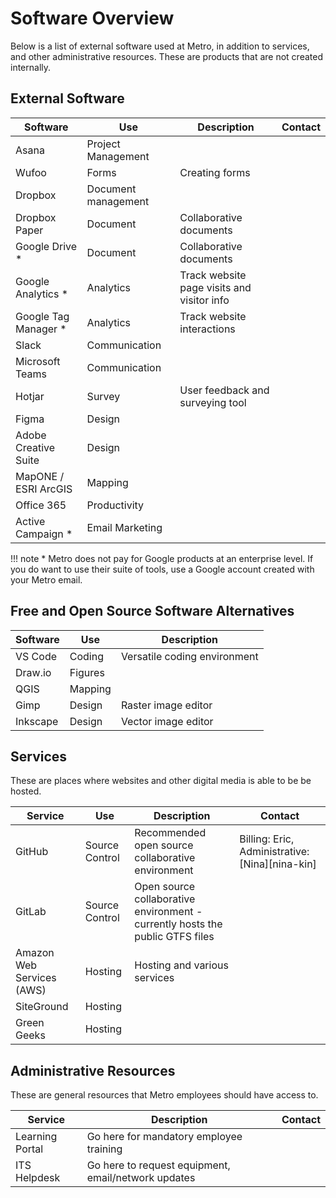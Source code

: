 
# Software Overview

Below is a list of external software used at Metro, in addition to services, and other administrative resources. These are products that are not created internally.

## External Software

| Software | Use | Description | Contact |
|----|----|----|----|
|Asana|Project Management||
|Wufoo|Forms|Creating forms||
|Dropbox|Document management|||
|Dropbox Paper|Document|Collaborative documents||
|Google Drive *|Document|Collaborative documents||
|Google Analytics *|Analytics|Track website page visits and visitor info||
|Google Tag Manager *|Analytics|Track website interactions||
|Slack|Communication|||
|Microsoft Teams|Communication|||
|Hotjar|Survey|User feedback and surveying tool||
|Figma|Design||
|Adobe Creative Suite|Design||
|MapONE / ESRI ArcGIS|Mapping||
|Office 365|Productivity||
|Active Campaign *|Email Marketing ||

!!! note
    \* Metro does not pay for Google products at an enterprise level. If you do want to use their suite of tools, use a Google account created with your Metro email.

## Free and Open Source Software Alternatives

| Software | Use | Description |
|----|----|----|
|VS Code|Coding|Versatile coding environment|
|Draw.io|Figures|
|QGIS|Mapping|
|Gimp|Design|Raster image editor|
|Inkscape|Design|Vector image editor|

## Services

These are places where websites and other digital media is able to be be hosted.

| Service |Use|Description | Contact |
|----|----|----|----|
|GitHub|Source Control|Recommended open source collaborative environment| Billing: Eric, Administrative: [Nina][nina-kin] |
|GitLab|Source Control|Open source collaborative environment - currently hosts the public GTFS files||
|Amazon Web Services (AWS)| Hosting|Hosting and various services||
|SiteGround|Hosting||
|Green Geeks|Hosting||

## Administrative Resources

These are general resources that Metro employees should have access to.

| Service | Description | Contact |
|----|----|----|
|Learning Portal|Go here for mandatory employee training||
|ITS Helpdesk|Go here to request equipment, email/network updates||
